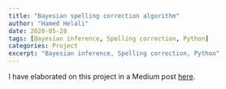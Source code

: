 ```yaml
---
title: "Bayesian spelling correction algorithm"
author: "Hamed Helali"
date: 2020-05-28
tags: [Bayesian inference, Spelling correction, Python]
categories: Project
excerpt: "Bayesian inference, Spelling correction, Python"
---
```


I have elaborated on this project in a Medium post [here](https://medium.com/@hellali.hamed/bayesian-inference-for-spelling-correction-6263b3d7755c).
